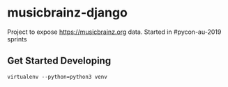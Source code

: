 # musicbrainz-django
Project to expose https://musicbrainz.org data. Started in #pycon-au-2019 sprints

## Get Started Developing

``` shell
virtualenv --python=python3 venv
```
